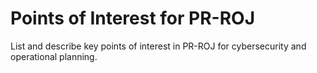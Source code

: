 # Points of Interest for PR-ROJ

List and describe key points of interest in PR-ROJ for cybersecurity and operational planning.
